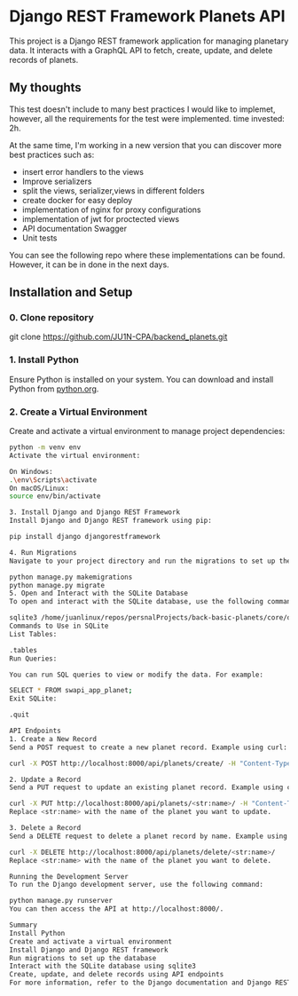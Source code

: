 # Django REST Framework Planets API

This project is a Django REST framework application for managing planetary data. It interacts with a GraphQL API to fetch, create, update, and delete records of planets.

## My thoughts
This test doesn't include to many best practices I would like to implemet, however, all the requirements for the test were implemented. time invested: 2h.

At the same time, I'm working in a new version that you can discover more best practices such as:
- insert error handlers to the views
- Improve serializers
- split the views, serializer,views in different folders
- create docker for easy deploy
- implementation of nginx for proxy configurations
- implementation of jwt for proctected views
- API documentation Swagger
- Unit tests

You can see the following repo where these implementations can be found. However, it can be in done in the next days.



## Installation and Setup

### 0. Clone repository
git clone https://github.com/JU1N-CPA/backend_planets.git

### 1. Install Python

Ensure Python is installed on your system. You can download and install Python from [python.org](https://www.python.org/downloads/).

### 2. Create a Virtual Environment

Create and activate a virtual environment to manage project dependencies:

```sh
python -m venv env
Activate the virtual environment:

On Windows:
.\env\Scripts\activate
On macOS/Linux:
source env/bin/activate

3. Install Django and Django REST Framework
Install Django and Django REST framework using pip:

pip install django djangorestframework

4. Run Migrations
Navigate to your project directory and run the migrations to set up the database schema:

python manage.py makemigrations
python manage.py migrate
5. Open and Interact with the SQLite Database
To open and interact with the SQLite database, use the following command:

sqlite3 /home/juanlinux/repos/persnalProjects/back-basic-planets/core/db.sqlite3
Commands to Use in SQLite
List Tables:

.tables
Run Queries:

You can run SQL queries to view or modify the data. For example:

SELECT * FROM swapi_app_planet;
Exit SQLite:

.quit

API Endpoints
1. Create a New Record
Send a POST request to create a new planet record. Example using curl:

curl -X POST http://localhost:8000/api/planets/create/ -H "Content-Type: application/json" -d '{"name": "New Planet", "population": 123456, "terrains": "forest-mountain", "climates": "temperate"}'

2. Update a Record
Send a PUT request to update an existing planet record. Example using curl:

curl -X PUT http://localhost:8000/api/planets/<str:name>/ -H "Content-Type: application/json" -d '{"population": 654321, "terrains": "desert", "climates": "arid"}'
Replace <str:name> with the name of the planet you want to update.

3. Delete a Record
Send a DELETE request to delete a planet record by name. Example using curl:

curl -X DELETE http://localhost:8000/api/planets/delete/<str:name>/
Replace <str:name> with the name of the planet you want to delete.

Running the Development Server
To run the Django development server, use the following command:

python manage.py runserver
You can then access the API at http://localhost:8000/.

Summary
Install Python
Create and activate a virtual environment
Install Django and Django REST framework
Run migrations to set up the database
Interact with the SQLite database using sqlite3
Create, update, and delete records using API endpoints
For more information, refer to the Django documentation and Django REST framework documentation.

